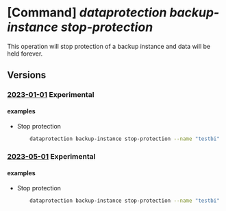 # [Command] _dataprotection backup-instance stop-protection_

This operation will stop protection of a backup instance and data will be held forever.

## Versions

### [2023-01-01](/Resources/mgmt-plane/L3N1YnNjcmlwdGlvbnMve30vcmVzb3VyY2Vncm91cHMve30vcHJvdmlkZXJzL21pY3Jvc29mdC5kYXRhcHJvdGVjdGlvbi9iYWNrdXB2YXVsdHMve30vYmFja3VwaW5zdGFuY2VzL3t9L3N0b3Bwcm90ZWN0aW9u/2023-01-01.xml) **Experimental**

<!-- mgmt-plane /subscriptions/{}/resourcegroups/{}/providers/microsoft.dataprotection/backupvaults/{}/backupinstances/{}/stopprotection 2023-01-01 -->

#### examples

- Stop protection
    ```bash
        dataprotection backup-instance stop-protection --name "testbi" --resource-group "testrg" --vault-name "testvault"
    ```

### [2023-05-01](/Resources/mgmt-plane/L3N1YnNjcmlwdGlvbnMve30vcmVzb3VyY2Vncm91cHMve30vcHJvdmlkZXJzL21pY3Jvc29mdC5kYXRhcHJvdGVjdGlvbi9iYWNrdXB2YXVsdHMve30vYmFja3VwaW5zdGFuY2VzL3t9L3N0b3Bwcm90ZWN0aW9u/2023-05-01.xml) **Experimental**

<!-- mgmt-plane /subscriptions/{}/resourcegroups/{}/providers/microsoft.dataprotection/backupvaults/{}/backupinstances/{}/stopprotection 2023-05-01 -->

#### examples

- Stop protection
    ```bash
        dataprotection backup-instance stop-protection --name "testbi" --resource-group "testrg" --vault-name "testvault"
    ```
